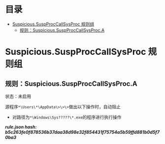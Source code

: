 



目录
==

* [Suspicious.SuspProcCallSysProc 规则组](#suspicioussuspproccallsysproc-)
	* [规则：Suspicious.SuspProcCallSysProc.A](#suspicioussuspproccallsysproca)

# Suspicious.SuspProcCallSysProc 规则组

## 规则：Suspicious.SuspProcCallSysProc.A
  
状态：未启用

源程序`*\Users\*\AppData\>\>\>`做出以下操作时，自动阻止
- 对路径为`*\Windows\Sys?????\*.exe`的程序进行执行操作
  
***rule.json hash: b5c263fe0f878536b37daa38d98e32f854431f75754a5b59ffd881b0d5f70ba3***